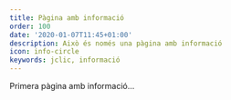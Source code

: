 ```yaml
---
title: Pàgina amb informació
order: 100
date: '2020-01-07T11:45+01:00'
description: Això és només una pàgina amb informació
icon: info-circle
keywords: jclic, informació
---
```


Primera pàgina amb informació...
